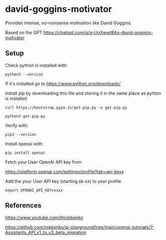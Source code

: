 # david-goggins-motivator
Provides intense, no-nonsense motivation like David Goggins.

Based on the GPT https://chatgpt.com/g/g-UoXwwt8Ax-david-goggins-motivator

## Setup

Check python is installed with:

`python3 --version`

If it's installed go to https://www.python.org/downloads/

Install pip by downloading this file and storing it in the same place as pyhton is installed

`curl https://bootstrap.pypa.io/get-pip.py -o get-pip.py`

`python3 get-pip.py`

Verify with:

`pip3 --version`

Install openai with:

`pip install openai`

Fetch your User OpenAI API key from 

https://platform.openai.com/settings/profile?tab=api-keys

Add the your User API key (starting sk-xx) to your profile

`export OPENAI_API_KEY=xxxx`


## References

https://www.youtube.com/@rokbenko

https://github.com/rokbenko/ai-playground/tree/main/openai-tutorials/7-Assistants_API_v1_to_v2_beta_migration